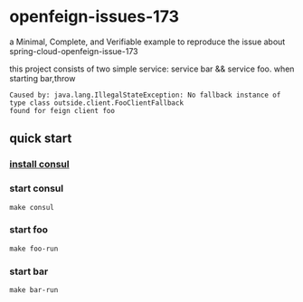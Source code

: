 # openfeign-issues-173

a Minimal, Complete, and Verifiable example to reproduce the issue about spring-cloud-openfeign-issue-173

this project consists of two simple service: service bar && service foo.
when starting bar,throw 
```
Caused by: java.lang.IllegalStateException: No fallback instance of type class outside.client.FooClientFallback 
found for feign client foo
```
## quick start

### [install consul](https://learn.hashicorp.com/consul/getting-started/install.html)
  
### start consul
  ```make consul```
### start foo
  ```make foo-run```
### start bar
  ```make bar-run```
 



